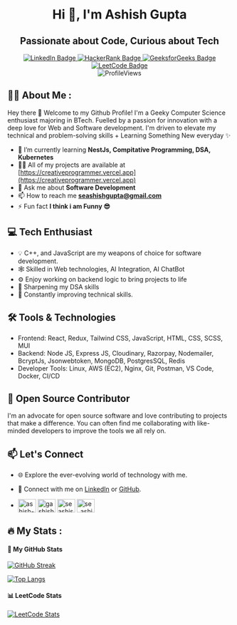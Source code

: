 <div align="center">

# Hi 👋, I'm Ashish Gupta

## Passionate about Code, Curious about Tech

</div>

<div id="header" align="center">
  <div id="badges">
    <a href="https://www.linkedin.com/in/se-ashishgupta">
      <img src="https://img.shields.io/badge/LinkedIn-blue?style=for-the-badge&logo=linkedin&logoColor=white" alt="LinkedIn Badge"/>
    </a>
    <a href="https://www.hackerrank.com/se_ashishgupta">
      <img src="https://img.shields.io/badge/Hackerrank-darkgreen?style=for-the-badge&logo=hackerrank&logoColor=white" alt="HackerRank Badge"/>
    </a>
    <a href="https://auth.geeksforgeeks.org/user/seashishgupta">
      <img src="https://img.shields.io/badge/GeeksforGeeks-green?style=for-the-badge&logo=GeeksforGeeks&logoColor=white" alt="GeeksforGeeks Badge"/>
    </a>
    <a href="https://leetcode.com/se-ashishgupta">
      <img src="https://img.shields.io/badge/Leetcode-yellow?style=for-the-badge&logo=leetcode&logoColor=white" alt="LeetCode Badge"/>
    </a>
  </div>
  <img src="https://komarev.com/ghpvc/?username=se-ashishgupta&style=flat-round&color=red" alt="ProfileViews"/>
</div>

## 👨‍💻 About Me :

Hey there 👋 Welcome to my Github Profile! I'm a Geeky Computer Science enthusiast majoring in BTech. Fuelled by a passion for innovation with a deep love for Web and Software development. I'm driven to elevate my technical and problem-solving skills + Learning Something New everyday ✨

- 🌱 I’m currently learning **NestJs, Compitative Programming, DSA, Kubernetes**
- 👨‍💻 All of my projects are available at [https://creativeprogrammer.vercel.app](https://creativeprogrammer.vercel.app)
- 💬 Ask me about **Software Development**
- 📫 How to reach me **seashishgupta@gmail.com**
- ⚡ Fun fact **I think i am Funny 😎**

## 💻 Tech Enthusiast

- 💡 C++, and JavaScript are my weapons of choice for software development.
- 🕸 Skilled in Web technologies, AI Integration, AI ChatBot
- ⚙️ Enjoy working on backend logic to bring projects to life
- 🚀 Sharpening my DSA skills
- 🔧 Constantly improving technical skills.

## 🛠️ Tools & Technologies

- Frontend: React, Redux, Tailwind CSS, JavaScript, HTML, CSS, SCSS, MUI
- Backend: Node JS, Express JS, Cloudinary, Razorpay, Nodemailer, BcryptJs, Jsonwebtoken, MongoDB, PostgresSQL, Redis
- Developer Tools: Linux, AWS (EC2), Nginx, Git, Postman, VS Code, Docker, CI/CD

## 🌟 Open Source Contributor

I'm an advocate for open source software and love contributing to projects that make a difference. You can often find me collaborating with like-minded developers to improve the tools we all rely on.

## 📫 Let's Connect

- 🌐 Explore the ever-evolving world of technology with me.
- 🔗 Connect with me on [LinkedIn](https://www.linkedin.com/in/se-ashishgupta) or [GitHub](https://github.com/se-ashishgupta).
- <p align="left">
  <a href="https://www.linkedin.com/in/se-ashishgupta" target="blank"><img align="center" src="https://raw.githubusercontent.com/rahuldkjain/github-profile-readme-generator/master/src/images/icons/Social/linked-in-alt.svg" alt="ashish-gupta-18a8b7210" height="30" width="40" /></a>
  <a href="https://leetcode.com/se-ashishgupta" target="blank"><img align="center" src="https://cdn.iconscout.com/icon/free/png-256/free-leetcode-3521542-2944960.png" alt="gashish4950" height="30" width="40" /></a>
  <a href="https://twitter.com/seashishgupta" target="blank"><img align="center" src="https://raw.githubusercontent.com/rahuldkjain/github-profile-readme-generator/master/src/images/icons/Social/twitter.svg" alt="seashishgupta" height="30" width="40" /></a>
  <a href="https://instagram.com/se_ashishgupta" target="blank"><img align="center" src="https://raw.githubusercontent.com/rahuldkjain/github-profile-readme-generator/master/src/images/icons/Social/instagram.svg" alt="se_ashishgupta" height="30" width="40" /></a>
  <!-- <a href="https://www.codechef.com/users/ashishgupta02" target="blank"><img align="center" src="https://cdn.jsdelivr.net/npm/simple-icons@3.1.0/icons/codechef.svg" alt="ashishgupta02" height="30" width="40" /></a> -->

  </p>

## :fire: My Stats :

#### 🚀 My GitHub Stats

[![GitHub Streak](https://streak-stats.demolab.com?user=se-ashishgupta&theme=highcontrast&date_format=M%20j%5B%2C%20Y%5D&card_width=500)](https://git.io/streak-stats)

[![Top Langs](https://github-readme-stats.vercel.app/api/top-langs/?username=se-ashishgupta&layout=compact&theme=vision-friendly-dark)](https://github.com/anuraghazra/github-readme-stats)

#### 📊 LeetCode Stats

[![LeetCode Stats](https://leetcard.jacoblin.cool/se-ashishgupta?theme=dark&font=baloo&ext=contest)](https://leetcode.com/se-ashishgupta/)
